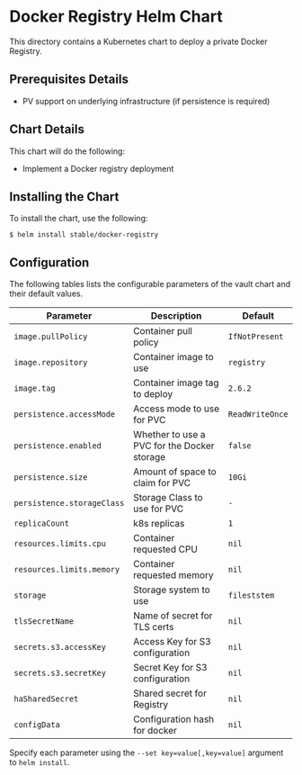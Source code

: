 # Docker Registry Helm Chart

This directory contains a Kubernetes chart to deploy a private Docker Registry.

## Prerequisites Details

* PV support on underlying infrastructure (if persistence is required)

## Chart Details

This chart will do the following:

* Implement a Docker registry deployment

## Installing the Chart

To install the chart, use the following:

```console
$ helm install stable/docker-registry
```

## Configuration

The following tables lists the configurable parameters of the vault chart and
their default values.

|       Parameter            |           Description                       |                         Default                     |
|----------------------------|---------------------------------------------|-----------------------------------------------------|
| `image.pullPolicy`         | Container pull policy                       | `IfNotPresent`                                      |
| `image.repository`         | Container image to use                      | `registry`                                          |
| `image.tag`                | Container image tag to deploy               | `2.6.2`                                             |
| `persistence.accessMode`   | Access mode to use for PVC                  | `ReadWriteOnce`                                     |
| `persistence.enabled`      | Whether to use a PVC for the Docker storage | `false`                                             |
| `persistence.size`         | Amount of space to claim for PVC            | `10Gi`                                              |
| `persistence.storageClass` | Storage Class to use for PVC                | `-`                                                 |
| `replicaCount`             | k8s replicas                                | `1`                                                 |
| `resources.limits.cpu`     | Container requested CPU                     | `nil`                                               |
| `resources.limits.memory`  | Container requested memory                  | `nil`                                               |
| `storage`                  | Storage system to use                       | `fileststem`                                        |
| `tlsSecretName`            | Name of secret for TLS certs                | `nil`                                               |
| `secrets.s3.accessKey`     | Access Key for S3 configuration             | `nil`                                               |
| `secrets.s3.secretKey`     | Secret Key for S3 configuration             | `nil`                                               |
| `haSharedSecret`           | Shared secret for Registry                  | `nil`                                               |
| `configData`               | Configuration hash for docker               | `nil`                                               |

Specify each parameter using the `--set key=value[,key=value]` argument to
`helm install`.
